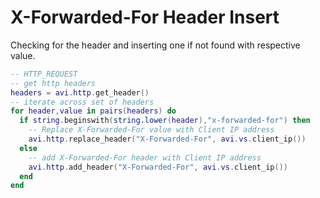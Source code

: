 # X-Forwarded-For Header Insert
  Checking for the header and inserting one if not found with respective value.
```lua
-- HTTP_REQUEST
-- get http headers
headers = avi.http.get_header()
-- iterate across set of headers
for header,value in pairs(headers) do
  if string.beginswith(string.lower(header),"x-forwarded-for") then
    -- Replace X-Forwarded-For value with Client IP address
    avi.http.replace_header("X-Forwarded-For", avi.vs.client_ip())
  else
    -- add X-Forwarded-For header with Client IP address
    avi.http.add_header("X-Forwarded-For", avi.vs.client_ip())
  end
end
```

